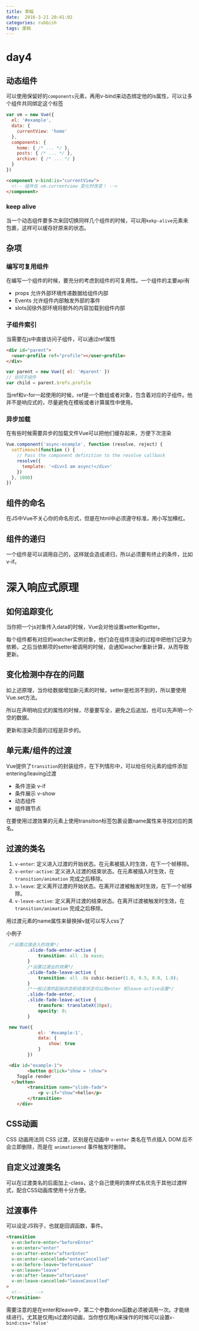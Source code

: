 ```yaml
---
title: 草稿  
date:  2016-3-21 20:41:02  
categories: rubbish
tags: 废稿 
---
```


# day4

## 动态组件

可以使用保留好的`components`元素，再用v-bind来动态绑定他的is属性，可以让多个组件共同绑定这个标签

```javascript
var vm = new Vue({
  el: '#example',
  data: {
    currentView: 'home'
  },
  components: {
    home: { /* ... */ },
    posts: { /* ... */ },
    archive: { /* ... */ }
  }
})
```

```html
<component v-bind:is="currentView">
  <!-- 组件在 vm.currentview 变化时改变！ -->
</component>
```

### keep alive

当一个动态组件要多次来回切换同样几个组件的时候，可以用`kekp-alive`元素来包裹，这样可以缓存好原来的状态。

## 杂项

### 编写可复用组件

在编写一个组件的时候，要充分的考虑到组件的可复用性。一个组件的主要api有

- props 允许外部环境传递数据给组件内部
- Events 允许组件内部触发外部的事件
- slots润徐外部环境将额外的内容加载到组件内部
### 子组件索引
当需要在js中直接访问子组件，可以通过ref属性
```html
<div id="parent">
  <user-profile ref="profile"></user-profile>
</div>
```

```javascript
var parent = new Vue({ el: '#parent' })
// 访问子组件
var child = parent.$refs.profile
```

当ref和v-for一起使用的时候，ref是一个数组或者对象，包含着对应的子组件。他并不是响应式的，尽量避免在模板或者计算属性中使用。

### 异步加载

在有些时候需要异步的加载文件Vue可以把他们缓存起来，方便下次渲染

```javascript
Vue.component('async-example', function (resolve, reject) {
  setTimeout(function () {
    // Pass the component definition to the resolve callback
    resolve({
      template: '<div>I am async!</div>'
    })
  }, 1000)
})
```

## 组件的命名

在JS中Vue不关心你的命名形式，但是在html中必须遵守标准，用小写加横杠。

## 组件的递归

一个组件是可以调用自己的，这样就会造成递归，所以必须要有终止的条件，比如v-if。	

# 深入响应式原理

##  如何追踪变化

当你把一个js对象传入data的时候，Vue会对他设置setter和getter。

每个组件都有对应的watcher实例对象，他们会在组件渲染的过程中把他们记录为依赖，之后当依赖项的setter被调用的时候，会通知wacher重新计算，从而导致更新。

## 变化检测中存在的问题

如上述原理，当你给数据增加新元素的时候，setter是检测不到的，所以要使用Vue.set方法。

所以在声明响应式的属性的时候，尽量要写全，避免之后追加，也可以先声明一个空的数据。

更新和渲染页面的过程是异步的。

## 单元素/组件的过渡

Vue提供了`transition`的封装组件，在下列情形中，可以给任何元素的组件添加entering/leaving过渡

- 条件渲染 v-if
- 条件展示 v-show
- 动态组件
- 组件跟节点

在要使用过渡效果的元素上使用transition标签包裹设置name属性来寻找对应的类名。

## 过渡的类名

1. `v-enter`: 定义进入过渡的开始状态。在元素被插入时生效，在下一个帧移除。
2. `v-enter-active`: 定义进入过渡的结束状态。在元素被插入时生效，在 `transition/animation` 完成之后移除。
3. `v-leave`: 定义离开过渡的开始状态。在离开过渡被触发时生效，在下一个帧移除。
4. `v-leave-active`: 定义离开过渡的结束状态。在离开过渡被触发时生效，在 `transition/animation` 完成之后移除。

用过渡元素的name属性来替换掉v就可以写入css了

小例子

```css
 /*设置过渡进入的效果*/
        .slide-fade-enter-active {
            transition: all .3s ease;
        }
        /*设置过渡出的效果*/
        .slide-fade-leave-active {
            transition: all .8s cubic-bezier(1.0, 0.5, 0.8, 1.0);
        }
        /*一般过渡的起始状态和结束状态可以用enter 和leave-active设置*/
        .slide-fade-enter,
        .slide-fade-leave-active {
            transform: translateX(10px);
            opacity: 0;
        }
```

```javascript
 new Vue({
            el: '#example-1',
            data: {
                show: true
            }
        })
```

```html
 <div id="example-1">
        <button @click="show = !show">
    Toggle render
  </button>
        <transition name="slide-fade">
            <p v-if="show">hello</p>
        </transition>
    </div>
```

## CSS动画

CSS 动画用法同 CSS 过渡，区别是在动画中 `v-enter` 类名在节点插入 DOM 后不会立即删除，而是在 `animationend` 事件触发时删除。

## 自定义过渡类名

可以在过渡类名的后面加上-class，这个自己使用的类样式名优先于其他过渡样式，配合CSS动画库使用十分方便。

## 过渡事件

可以设定JS钩子，也就是回调函数，事件。

```html
<transition
  v-on:before-enter="beforeEnter"
  v-on:enter="enter"
  v-on:after-enter="afterEnter"
  v-on:enter-cancelled="enterCancelled"
  v-on:before-leave="beforeLeave"
  v-on:leave="leave"
  v-on:after-leave="afterLeave"
  v-on:leave-cancelled="leaveCancelled"
>
  <!-- ... -->
</transition>
```

需要注意的是在enter和leave中，第二个参数done函数必须被调用一次。才能继续进行。尤其是仅用js过渡的动画，当你想仅用js来操作的时候可以设置`v-bind:css='false'`